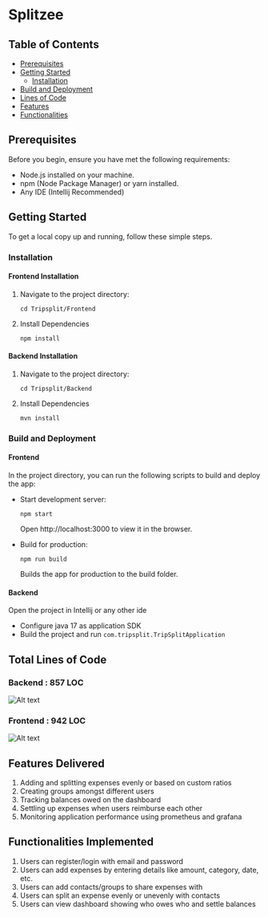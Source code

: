 # Splitzee

## Table of Contents

- [Prerequisites](#prerequisites)
- [Getting Started](#getting-started)
  - [Installation](#installation)
- [Build and Deployment](#build-and-deployment)
- [Lines of Code](#Total-Lines-of-Code)
- [Features](#features-Delivered)
- [Functionalities](#Functionalities-implemented)

## Prerequisites

Before you begin, ensure you have met the following requirements:

- Node.js installed on your machine.
- npm (Node Package Manager) or yarn installed.
- Any IDE (Intellij Recommended)

## Getting Started

To get a local copy up and running, follow these simple steps.

### Installation
#### Frontend Installation

1. Navigate to the project directory: 

    ```cd Tripsplit/Frontend```
2. Install Dependencies

    ``` npm install ```

#### Backend Installation

1. Navigate to the project directory: 

    ```cd Tripsplit/Backend```
2. Install Dependencies

    ``` mvn install ```

### Build and Deployment

#### Frontend

In the project directory, you can run the following scripts to build and deploy the app:

- Start development server:

    ```npm start```

  Open http://localhost:3000 to view it in the browser.
- Build for production:

    ```npm run build```

    Builds the app for production to the build folder.

#### Backend

Open the project in Intellij or any other ide

- Configure java 17 as application SDK
- Build the project and run ``com.tripsplit.TripSplitApplication``

## Total Lines of Code

### Backend : 857 LOC
![Alt text](./Splitzee/Frontend/image.png)

### Frontend : 942 LOC
![Alt text](./Splitzee/Frontend/image-1.png)

## Features Delivered

1.	Adding and splitting expenses evenly or based on custom ratios
2.	Creating groups amongst different users
3.	Tracking balances owed on the dashboard
4.	Settling up expenses when users reimburse each other
5.  Monitoring application performance using prometheus and grafana

## Functionalities Implemented

1.	Users can register/login with email and password
2.	Users can add expenses by entering details like amount, category, date, etc.
3.	Users can add contacts/groups to share expenses with
4.	Users can split an expense evenly or unevenly with contacts
5.	Users can view dashboard showing who owes who and settle balances


